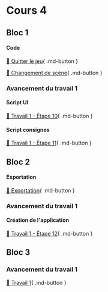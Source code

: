 # Cours 4
## Bloc 1
#### Code
[📝 Quitter le jeu](./code/quitter_jeu.md){ .md-button }       

[📝 Changement de scène](./code/changement_scene.md){ .md-button }      

### Avancement du travail 1
#### Script UI
[💼 Travail 1 - Étape 10](https://tim-montmorency.com/compendium/582-401-realite-mixte/consignes/travail1-script-ui.html){ .md-button }     

#### Script consignes
[💼 Travail 1 - Étape 11](https://tim-montmorency.com/compendium/582-401-realite-mixte/consignes/travail1-script-consignes.html){ .md-button }     



## Bloc 2
#### Exportation
[📝 Exportation](./unity/build.md){ .md-button }   

### Avancement du travail 1
#### Création de l'application
[💼 Travail 1 - Étape 12](https://tim-montmorency.com/compendium/582-401-realite-mixte/consignes/travail1-creation-app.html){ .md-button }     


## Bloc 3

### Avancement du travail 1
[💼 Travail 1](./consignes/travail1.md){ .md-button }    
